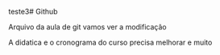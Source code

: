 teste3# Github

Arquivo da aula de git
vamos ver a modificação

A didatica e o cronograma do curso precisa melhorar e muito


